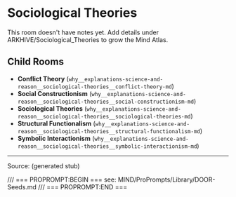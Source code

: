 # Sociological Theories

This room doesn't have notes yet. Add details under ARKHIVE/Sociological_Theories to grow the Mind Atlas.

## Child Rooms
- **Conflict Theory** (`why__explanations-science-and-reason__sociological-theories__conflict-theory-md`)
- **Social Constructionism** (`why__explanations-science-and-reason__sociological-theories__social-constructionism-md`)
- **Sociological Theories** (`why__explanations-science-and-reason__sociological-theories__sociological-theories-md`)
- **Structural Functionalism** (`why__explanations-science-and-reason__sociological-theories__structural-functionalism-md`)
- **Symbolic Interactionism** (`why__explanations-science-and-reason__sociological-theories__symbolic-interactionism-md`)

---
Source: (generated stub)

/// === PROPROMPT:BEGIN ===
see: MIND/ProPrompts/Library/DOOR-Seeds.md
/// === PROPROMPT:END ===
